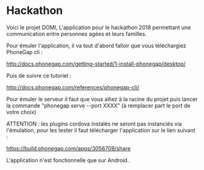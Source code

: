 # Hackathon



Voici le projet DOMI, L'application pour le hackathon 2018 permettant une communication entre personnes agées et leurs familles.


Pour émuler l'application, il va tout d'abord falloir que vous téléchargiez PhoneGap cli :

http://docs.phonegap.com/getting-started/1-install-phonegap/desktop/


Puis de suivre ce tutoriel : 

http://docs.phonegap.com/references/phonegap-cli/

Pour émuler le serveur il faut que vous alliez à la racine du projet puis lancer la commande "phonegap serve --port XXXX" (à remplacer part le port de votre choix) 

ATTENTION : les plugins cordova instalés ne seront pas instanciés via l'émulation, pour les tester il faut télécharger l'application sur le lien suivant :

https://build.phonegap.com/apps/3056708/share

L'application n'est fonctionnelle que sur Android.
